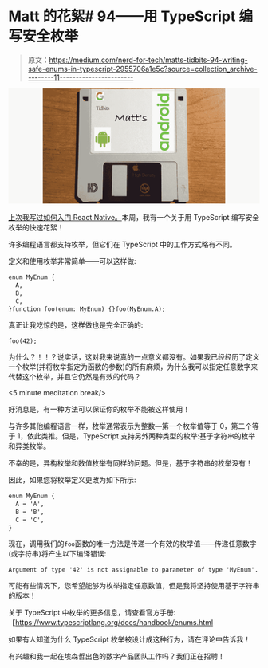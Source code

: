 # Matt 的花絮# 94——用 TypeScript 编写安全枚举

> 原文：<https://medium.com/nerd-for-tech/matts-tidbits-94-writing-safe-enums-in-typescript-2955706a1e5c?source=collection_archive---------11----------------------->

![](img/38aac84142469fb3e19295382d341213.png)

[上次我写过如何入门 React Native。](/nerd-for-tech/matts-tidbits-93-getting-started-with-react-native-acdec42c67f)本周，我有一个关于用 TypeScript 编写安全枚举的快速花絮！

许多编程语言都支持枚举，但它们在 TypeScript 中的工作方式略有不同。

定义和使用枚举非常简单——可以这样做:

```
enum MyEnum {
  A,
  B,
  C,
}function foo(enum: MyEnum) {}foo(MyEnum.A);
```

真正让我吃惊的是，这样做也是完全正确的:

```
foo(42);
```

为什么？！！？说实话，这对我来说真的一点意义都没有。如果我已经经历了定义一个枚举(并将枚举指定为函数的参数)的所有麻烦，为什么我可以指定任意数字来代替这个枚举，并且它仍然是有效的代码？

<5 minute meditation break/>

好消息是，有一种方法可以保证你的枚举不能被这样使用！

与许多其他编程语言一样，枚举通常表示为整数—第一个枚举值等于 0，第二个等于 1，依此类推。但是，TypeScript 支持另外两种类型的枚举:基于字符串的枚举和异类枚举。

不幸的是，异构枚举和数值枚举有同样的问题。但是，基于字符串的枚举没有！

因此，如果您将枚举定义更改为如下所示:

```
enum MyEnum {
  A = 'A',
  B = 'B',
  C = 'C',
}
```

现在，调用我们的`foo`函数的唯一方法是传递一个有效的枚举值——传递任意数字(或字符串)将产生以下编译错误:

```
Argument of type '42' is not assignable to parameter of type 'MyEnum'.
```

可能有些情况下，您希望能够为枚举指定任意数值，但是我将坚持使用基于字符串的版本！

关于 TypeScript 中枚举的更多信息，请查看官方手册:【https://www.typescriptlang.org/docs/handbook/enums.html

如果有人知道为什么 TypeScript 枚举被设计成这种行为，请在评论中告诉我！

有兴趣和我一起在埃森哲出色的数字产品团队工作吗？我们正在招聘！
